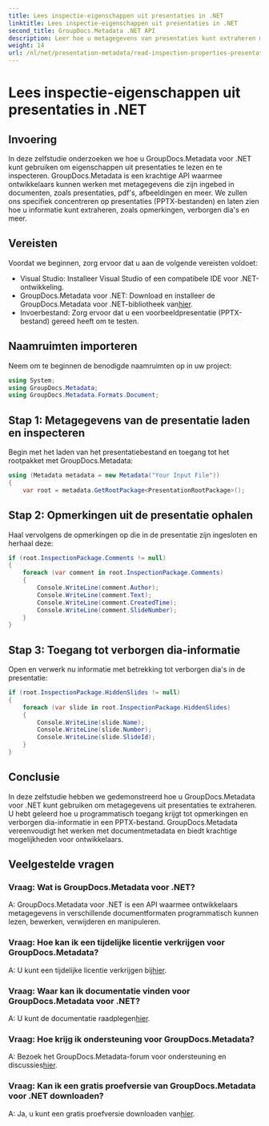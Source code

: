 ```yaml
---
title: Lees inspectie-eigenschappen uit presentaties in .NET
linktitle: Lees inspectie-eigenschappen uit presentaties in .NET
second_title: GroupDocs.Metadata .NET API
description: Leer hoe u metagegevens van presentaties kunt extraheren met GroupDocs.Metadata voor .NET. Krijg toegang tot opmerkingen, verborgen dia's en meer programmatisch.
weight: 14
url: /nl/net/presentation-metadata/read-inspection-properties-presentations/
---
```


# Lees inspectie-eigenschappen uit presentaties in .NET

## Invoering
In deze zelfstudie onderzoeken we hoe u GroupDocs.Metadata voor .NET kunt gebruiken om eigenschappen uit presentaties te lezen en te inspecteren. GroupDocs.Metadata is een krachtige API waarmee ontwikkelaars kunnen werken met metagegevens die zijn ingebed in documenten, zoals presentaties, pdf's, afbeeldingen en meer. We zullen ons specifiek concentreren op presentaties (PPTX-bestanden) en laten zien hoe u informatie kunt extraheren, zoals opmerkingen, verborgen dia's en meer.
## Vereisten
Voordat we beginnen, zorg ervoor dat u aan de volgende vereisten voldoet:
- Visual Studio: Installeer Visual Studio of een compatibele IDE voor .NET-ontwikkeling.
-  GroupDocs.Metadata voor .NET: Download en installeer de GroupDocs.Metadata voor .NET-bibliotheek van[hier](https://releases.groupdocs.com/metadata/net/).
- Invoerbestand: Zorg ervoor dat u een voorbeeldpresentatie (PPTX-bestand) gereed heeft om te testen.
## Naamruimten importeren
Neem om te beginnen de benodigde naamruimten op in uw project:
```csharp
using System;
using GroupDocs.Metadata;
using GroupDocs.Metadata.Formats.Document;
```
## Stap 1: Metagegevens van de presentatie laden en inspecteren
Begin met het laden van het presentatiebestand en toegang tot het rootpakket met GroupDocs.Metadata:
```csharp
using (Metadata metadata = new Metadata("Your Input File"))
{
    var root = metadata.GetRootPackage<PresentationRootPackage>();
```
## Stap 2: Opmerkingen uit de presentatie ophalen
Haal vervolgens de opmerkingen op die in de presentatie zijn ingesloten en herhaal deze:
```csharp
if (root.InspectionPackage.Comments != null)
{
    foreach (var comment in root.InspectionPackage.Comments)
    {
        Console.WriteLine(comment.Author);
        Console.WriteLine(comment.Text);
        Console.WriteLine(comment.CreatedTime);
        Console.WriteLine(comment.SlideNumber);
    }
}
```
## Stap 3: Toegang tot verborgen dia-informatie
Open en verwerk nu informatie met betrekking tot verborgen dia's in de presentatie:
```csharp
if (root.InspectionPackage.HiddenSlides != null)
{
    foreach (var slide in root.InspectionPackage.HiddenSlides)
    {
        Console.WriteLine(slide.Name);
        Console.WriteLine(slide.Number);
        Console.WriteLine(slide.SlideId);
    }
}
```
## Conclusie
In deze zelfstudie hebben we gedemonstreerd hoe u GroupDocs.Metadata voor .NET kunt gebruiken om metagegevens uit presentaties te extraheren. U hebt geleerd hoe u programmatisch toegang krijgt tot opmerkingen en verborgen dia-informatie in een PPTX-bestand. GroupDocs.Metadata vereenvoudigt het werken met documentmetadata en biedt krachtige mogelijkheden voor ontwikkelaars.

## Veelgestelde vragen
### Vraag: Wat is GroupDocs.Metadata voor .NET?
A: GroupDocs.Metadata voor .NET is een API waarmee ontwikkelaars metagegevens in verschillende documentformaten programmatisch kunnen lezen, bewerken, verwijderen en manipuleren.
### Vraag: Hoe kan ik een tijdelijke licentie verkrijgen voor GroupDocs.Metadata?
 A: U kunt een tijdelijke licentie verkrijgen bij[hier](https://purchase.groupdocs.com/temporary-license/).
### Vraag: Waar kan ik documentatie vinden voor GroupDocs.Metadata voor .NET?
 A: U kunt de documentatie raadplegen[hier](https://tutorials.groupdocs.com/metadata/net/).
### Vraag: Hoe krijg ik ondersteuning voor GroupDocs.Metadata?
 A: Bezoek het GroupDocs.Metadata-forum voor ondersteuning en discussies[hier](https://forum.groupdocs.com/c/metadata/14).
### Vraag: Kan ik een gratis proefversie van GroupDocs.Metadata voor .NET downloaden?
 A: Ja, u kunt een gratis proefversie downloaden van[hier](https://releases.groupdocs.com/).